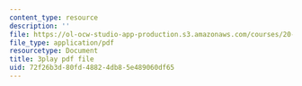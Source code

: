 ```yaml
---
content_type: resource
description: ''
file: https://ol-ocw-studio-app-production.s3.amazonaws.com/courses/20-020-introduction-to-biological-engineering-design-spring-2009/72f26b3d80fd48824db85e489060df65_XTUe-VMvRis.pdf
file_type: application/pdf
resourcetype: Document
title: 3play pdf file
uid: 72f26b3d-80fd-4882-4db8-5e489060df65
---
```

